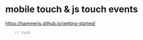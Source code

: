 # mobile touch & js touch events

https://hammerjs.github.io/getting-started/


```js
    // todo

```
